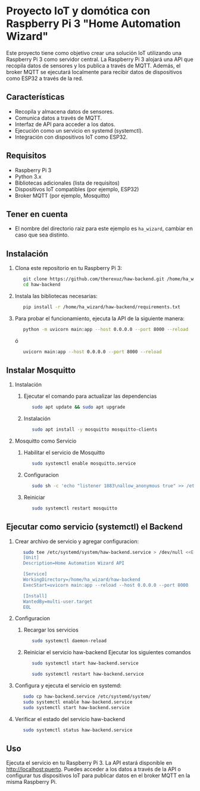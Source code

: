 # Proyecto IoT y domótica con Raspberry Pi 3 "Home Automation Wizard"

Este proyecto tiene como objetivo crear una solución IoT utilizando una Raspberry Pi 3 como servidor central. La Raspberry Pi 3 alojará una API que recopila datos de sensores y los publica a través de MQTT. Además, el broker MQTT se ejecutará localmente para recibir datos de dispositivos como ESP32 a través de la red.

## Características

- Recopila y almacena datos de sensores.
- Comunica datos a través de MQTT.
- Interfaz de API para acceder a los datos.
- Ejecución como un servicio en systemd (systemctl).
- Integración con dispositivos IoT como ESP32.

## Requisitos

- Raspberry Pi 3
- Python 3.x
- Bibliotecas adicionales (lista de requisitos)
- Dispositivos IoT compatibles (por ejemplo, ESP32)
- Broker MQTT (por ejemplo, Mosquitto)

## Tener en cuenta

- El nombre del directorio raiz para este ejemplo es `ha_wizard`, cambiar en caso que sea distinto.

## Instalación

1. Clona este repositorio en tu Raspberry Pi 3:

   ```bash
      git clone https://github.com/therexuz/haw-backend.git /home/ha_wizard/haw-backend
      cd haw-backend
   ```

2. Instala las bibliotecas necesarias:

   ```bash
      pip install -r /home/ha_wizard/haw-backend/requirements.txt
   ```

3. Para probar el funcionamiento, ejecuta la API de la siguiente manera:

   ```bash
      python -m uvicorn main:app --host 0.0.0.0 --port 8000 --reload
   ```

   ó

   ```bash
      uvicorn main:app --host 0.0.0.0 --port 8000 --reload
   ```

## Instalar Mosquitto

1. Instalación
   1. Ejecutar el comando para actualizar las dependencias

      ```bash
         sudo apt update && sudo apt upgrade
      ```

   2. Instalación

      ``` bash
         sudo apt install -y mosquitto mosquitto-clients
      ```

2. Mosquitto como Servicio
   1. Habilitar el servicio de Mosquitto

      ```bash
         sudo systemctl enable mosquitto.service
      ```

   2. Configuracion

      ```bash
         sudo sh -c 'echo "listener 1883\nallow_anonymous true" >> /etc/mosquitto/mosquitto.conf'
      ```

   3. Reiniciar

      ```bash
         sudo systemctl restart mosquitto
      ```

## Ejecutar como servicio (systemctl) el Backend

1. Crear archivo de servicio y agregar configuracion:

   ```bash
      sudo tee /etc/systemd/system/haw-backend.service > /dev/null <<EOL
      [Unit]
      Description=Home Automation Wizard API

      [Service]
      WorkingDirectory=/home/ha_wizard/haw-backend
      ExecStart=uvicorn main:app --reload --host 0.0.0.0 --port 8000

      [Install]
      WantedBy=multi-user.target
      EOL
   ```

2. Configuracion
   1. Recargar los servicios

      ```bash
         sudo systemctl daemon-reload
      ```

   2. Reiniciar el servicio haw-backend
   Ejecutar los siguientes comandos

      ```bash
         sudo systemctl start haw-backend.service
      ```

      ```bash
         sudo systemctl restart haw-backend.service
      ```

3. Configura y ejecuta el servicio en systemd:

   ```bash
      sudo cp haw-backend.service /etc/systemd/system/
      sudo systemctl enable haw-backend.service
      sudo systemctl start haw-backend.service
   ```

4. Verificar el estado del servicio haw-backend

   ```bash
      sudo systemctl status haw-backend.service
   ```

## Uso

Ejecuta el servicio en tu Raspberry Pi 3. La API estará disponible en <http://localhost:puerto>. Puedes acceder a los datos a través de la API o configurar tus dispositivos IoT para publicar datos en el broker MQTT en la misma Raspberry Pi.
